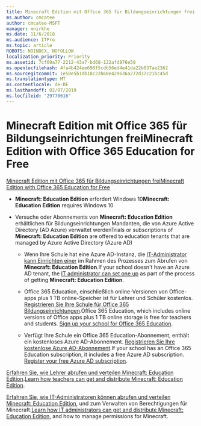 ```yaml
---
title: Minecraft Edition mit Office 365 für Bildungseinrichtungen frei
ms.author: cmcatee
author: cmcatee-MSFT
manager: mnirkhe
ms.date: 11/6/2018
ms.audience: ITPro
ms.topic: article
ROBOTS: NOINDEX, NOFOLLOW
localization_priority: Priority
ms.assetid: 7cf69a77-2212-43a7-bd68-122afd876e59
ms.openlocfilehash: 4fa4b424ee698f5cdb56ed4e41da22b037ae2362
ms.sourcegitcommit: 1e50e5b1db18c22b60e429636a272d37c21bc45d
ms.translationtype: MT
ms.contentlocale: de-DE
ms.lasthandoff: 02/07/2019
ms.locfileid: "29770616"
---
```

# <a name="minecraft-edition-with-office-365-education-for-free"></a><span data-ttu-id="dd51f-102">Minecraft Edition mit Office 365 für Bildungseinrichtungen frei</span><span class="sxs-lookup"><span data-stu-id="dd51f-102">Minecraft Edition with Office 365 Education for Free</span></span>

[<span data-ttu-id="dd51f-103">Minecraft Edition mit Office 365 für Bildungseinrichtungen frei</span><span class="sxs-lookup"><span data-stu-id="dd51f-103">Minecraft Edition with Office 365 Education for Free</span></span>](https://docs.microsoft.com/education/windows/get-minecraft-for-education)
  
- <span data-ttu-id="dd51f-104">**Minecraft: Education Edition** erfordert Windows 10</span><span class="sxs-lookup"><span data-stu-id="dd51f-104">**Minecraft: Education Edition** requires Windows 10</span></span> 
    
- <span data-ttu-id="dd51f-105">Versuche oder Abonnements von **Minecraft: Education Edition** erhältlichen für Bildungseinrichtungen Mandanten, die von Azure Active Directory (AD Azure) verwaltet werden</span><span class="sxs-lookup"><span data-stu-id="dd51f-105">Trials or subscriptions of **Minecraft: Education Edition** are offered to education tenants that are managed by Azure Active Directory (Azure AD)</span></span> 
    
  - <span data-ttu-id="dd51f-106">Wenn Ihre Schule hat eine Azure AD-Instanz, die [IT-Administrator kann Einrichten einer](https://docs.microsoft.com/education/windows/school-get-minecraft) im Rahmen des Prozesses zum Abrufen von **Minecraft: Education Edition**.</span><span class="sxs-lookup"><span data-stu-id="dd51f-106">If your school doesn't have an Azure AD tenant, the [IT administrator can set one up](https://docs.microsoft.com/education/windows/school-get-minecraft) as part of the process of getting **Minecraft: Education Edition**.</span></span>
    
  - <span data-ttu-id="dd51f-p101">Office 365 Education, einschließlich online-Versionen von Office-apps plus 1 TB online-Speicher ist für Lehrer und Schüler kostenlos. [Registrieren Sie Ihre Schule für Office 365 Bildungseinrichtungen](https://products.office.com/academic/office-365-education-plan).</span><span class="sxs-lookup"><span data-stu-id="dd51f-p101">Office 365 Education, which includes online versions of Office apps plus 1 TB online storage is free for teachers and students. [Sign up your school for Office 365 Education](https://products.office.com/academic/office-365-education-plan).</span></span>
    
  - <span data-ttu-id="dd51f-p102">Verfügt Ihre Schule ein Office 365 Education-Abonnement, enthält ein kostenloses Azure AD-Abonnement. [Registrieren Sie Ihre kostenlose Azure AD-Abonnement](https://msdn.microsoft.com/library/windows/hardware/mt703369%28v=vs.85%29.aspx).</span><span class="sxs-lookup"><span data-stu-id="dd51f-p102">If your school has an Office 365 Education subscription, it includes a free Azure AD subscription. [Register your free Azure AD subscription](https://msdn.microsoft.com/library/windows/hardware/mt703369%28v=vs.85%29.aspx).</span></span>
    
<span data-ttu-id="dd51f-111">[Erfahren Sie, wie Lehrer abrufen und verteilen Minecraft: Education Edition](https://docs.microsoft.com/education/windows/teacher-get-minecraft).</span><span class="sxs-lookup"><span data-stu-id="dd51f-111">[Learn how teachers can get and distribute Minecraft: Education Edition](https://docs.microsoft.com/education/windows/teacher-get-minecraft).</span></span>
  
<span data-ttu-id="dd51f-112">[Erfahren Sie, wie IT-Administratoren können abrufen und verteilen Minecraft: Education Edition](https://docs.microsoft.com/education/windows/school-get-minecraft), und zum Verwalten von Berechtigungen für Minecraft.</span><span class="sxs-lookup"><span data-stu-id="dd51f-112">[Learn how IT administrators can get and distribute Minecraft: Education Edition](https://docs.microsoft.com/education/windows/school-get-minecraft), and how to manage permissions for Minecraft.</span></span>
  

